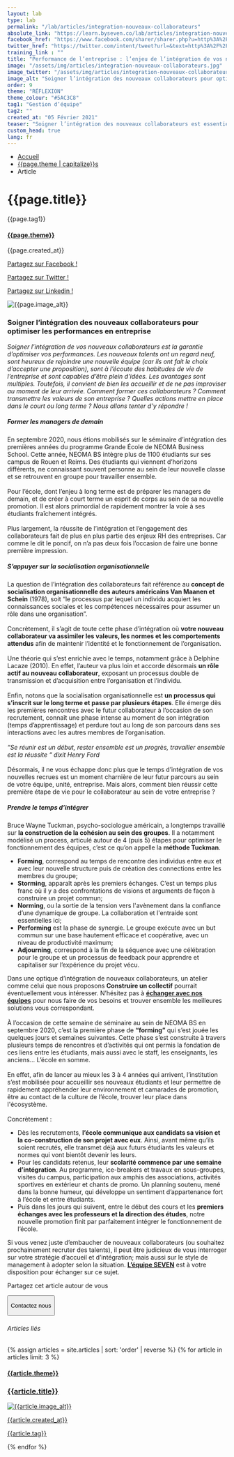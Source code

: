 ```yaml
---
layout: lab
type: lab
permalink: "/lab/articles/integration-nouveaux-collaborateurs"
absolute_link: "https://learn.byseven.co/lab/articles/integration-nouveaux-collaborateurs"
facebook_href: "https://www.facebook.com/sharer/sharer.php?u=http%3A%2F%2Flearn.byseven.co%2Flab%2Farticles%2Fintegration-nouveaux-collaborateurs&amp;src=sdkpreparse"
twitter_href: "https://twitter.com/intent/tweet?url=&text=http%3A%2F%2Flearn.byseven.co%2Flab%2Farticles%2Fintegration-nouveaux-collaborateurs"
training_link : ""
title: "Performance de l’entreprise : l’enjeu de l’intégration de vos nouveaux collaborateurs"
image: "/assets/img/articles/integration-nouveaux-collaborateurs.jpg"
image_twitter: "/assets/img/articles/integration-nouveaux-collaborateurs.jpg"
image_alt: "Soigner l’intégration des nouveaux collaborateurs pour optimiser les performances en entreprise"
order: 9
theme: "RÉFLEXION"
theme_colour: "#5AC3C8"
tag1: "Gestion d’équipe"
tag2: ""
created_at: "05 Février 2021"
teaser: "Soigner l’intégration des nouveaux collaborateurs est essentiel pour booster les performances de votre entreprise. Mais alors, comment s’y prendre pour bien les accueillir ?"
custom_head: true
lang: fr
---
```


<div class="container-lab-article">
  <div class="lab-breadcrumb">
    <nav aria-label="Breadcrumb" class="breadcrumb">
      <ul>
          <li><a href="/lab">Accueil</a></li>
          <li><a href="/lab/{{page.theme | downcase}}s">{{page.theme | capitalize}}s</a></li>
          <li><span aria-current="page">Article</span></li>
      </ul>
    </nav>
  </div>
  <div class="lab-article-banner">
    <h1>{{page.title}}</h1>
    <div class="flex-row-between-centered">
      <p class="lab-article-banner-tag">{{page.tag1}}</p>
    </div>
    <div class="lab-article-banner-tags">
      <div class="lab-article-banner-tags-left">
        <a href="/lab/{{page.theme | downcase}}s"><h4 style='background-color: {{page.theme_colour}};'>{{page.theme}}</h4></a>
        <p class="lab-article-banner-tags-date">{{page.created_at}}</p>
      </div>
      <div class="lab-article-banner-tags-right">
        <div class="fb-share-button" data-href="{{page.absolute_link}}" data-layout="button" data-size="small">
          <a target="_blank" href="{{page.facebook_href}}" class='tooltip-facebook'>
            <i class="fab fa-facebook-f"></i>
            <div class="top">
              <p>Partagez sur Facebook !</p>
              <i></i>
            </div>
          </a>
        </div>
          <a class='tooltip-twitter' href='{{page.twitter_href}}' target="_blank">
            <i class="fab fa-twitter"></i>
            <div class="top">
              <p>Partagez sur Twitter !</p>
              <i></i>
            </div>
          </a>
          <a class='tooltip-linkedin' href='https://www.linkedin.com/sharing/share-offsite/?url={{site.url}}{{page.url}}' target='_blank'>
            <i class="fab fa-linkedin-in"></i>
            <div class="top">
              <p>Partagez sur Linkedin !</p>
              <i></i>
            </div>
          </a>
      </div>
    </div>
    <img src="{{page.image}}" alt="{{page.image_alt}}" style='object-position: 50% 85%;'>
  </div>
  <div class="lab-article-text">
    <div class="lab-article-text-primary">
      <h3 style='color: {{page.theme_colour}};'>Soigner l’intégration des nouveaux collaborateurs pour optimiser les performances en entreprise</h3>
      <p><em>Soigner l’intégration de vos nouveaux collaborateurs est la garantie d’optimiser vos performances. Les nouveaux talents ont un regard neuf, sont heureux de rejoindre une nouvelle équipe (car ils ont fait le choix d’accepter une proposition), sont à l’écoute des habitudes de vie de l’entreprise et sont capables d’être plein d’idées. Les avantages sont multiples. Toutefois, il convient de bien les accueillir et de ne pas improviser au moment de leur arrivée. Comment former ces collaborateurs ? Comment transmettre les valeurs de son entreprise ? Quelles actions mettre en place dans le court ou long terme ? Nous allons tenter d’y répondre !</em>
      </p>
      <div class="lab-article-text-separator" style='border: solid 2px {{page.theme_colour}};'></div>
    </div>
    <div class="lab-article-text-secondary">
      <h5>Former les managers de demain</h5>
      <p>En septembre 2020, nous étions mobilisés sur le séminaire d’intégration des premières années du programme Grande École de NEOMA Business School. Cette année, NEOMA BS intègre plus de 1100 étudiants sur ses campus de Rouen et Reims. Des étudiants qui viennent d’horizons différents, ne connaissant souvent personne au sein de leur nouvelle classe et se retrouvent en groupe pour travailler ensemble.
      <br><br>
      Pour l’école, dont l’enjeu à long terme est de préparer les managers de demain, et de créer à court terme un esprit de corps au sein de sa nouvelle promotion. Il est alors primordial de rapidement montrer la voie à ses étudiants fraîchement intégrés.
      <br><br>
      Plus largement, la réussite de l’intégration et l’engagement des collaborateurs fait de plus en plus partie des enjeux RH des entreprises. Car comme le dit le poncif, on n’a pas deux fois l’occasion de faire une bonne première impression.
      </p>
    </div>
    <div class="lab-article-text-secondary">
      <h5>S’appuyer sur la socialisation organisationnelle</h5>
      <p>La question de l’intégration des collaborateurs fait référence au <strong>concept de socialisation organisationnelle des auteurs américains Van Maanen et Schein</strong> (1978), soit “le processus par lequel un individu acquiert les connaissances sociales et les compétences nécessaires pour assumer un rôle dans une organisation”.
      <br><br>
      Concrètement, il s’agit de toute cette phase d’intégration où <strong>votre nouveau collaborateur va assimiler les valeurs, les normes et les comportements attendus</strong> afin de maintenir l’identité et le fonctionnement de l’organisation.
      <br><br>
      Une théorie qui s’est enrichie avec le temps, notamment grâce à Delphine Lacaze (2010). En effet, l’auteur va plus loin et accorde désormais <strong>un rôle actif au nouveau collaborateur</strong>, exposant un processus double de transmission et d’acquisition entre l’organisation et l’individu.
      <br><br>
      Enfin, notons que la socialisation organisationnelle est <strong>un processus qui s’inscrit sur le long terme et passe par plusieurs étapes</strong>. Elle émerge dès les premières rencontres avec le futur collaborateur à l’occasion de son recrutement, connaît une phase intense au moment de son intégration (temps d’apprentissage) et perdure tout au long de son parcours dans ses interactions avec les autres membres de l’organisation.
      <br><br>
      <em>“Se réunir est un début, rester ensemble est un progrès, travailler ensemble est la réussite “ dixit Henry Ford </em>
      <br><br>
      Désormais, il ne vous échappe donc plus que le temps d’intégration de vos nouvelles recrues est un moment charnière de leur futur parcours au sein de votre équipe, unité, entreprise. Mais alors, comment bien réussir cette première étape de vie pour le collaborateur au sein de votre entreprise ?
      </p>
    </div>
    <div class="lab-article-text-secondary">
      <h5>Prendre le temps d’intégrer</h5>
      <p>Bruce Wayne Tuckman, psycho-sociologue américain, a longtemps travaillé sur <strong>la construction de la cohésion au sein des groupes</strong>. Il a notamment modélisé un process, articulé autour de 4 (puis 5) étapes pour optimiser le fonctionnement des équipes, c’est ce qu’on appelle la <a><strong>méthode Tuckman</strong></a>.
      </p>
      <ul>
        <li><strong>Forming</strong>, correspond au temps de rencontre des individus entre eux et avec leur nouvelle structure puis de création des connections entre les membres du groupe;</li>
        <li><strong>Storming</strong>, apparaît après les premiers échanges. C’est un temps plus franc où il y a des confrontations de visions et arguments de façon à construire un projet commun;</li>
        <li><strong>Norming</strong>, ou la sortie de la tension vers l'avènement dans la confiance d’une dynamique de groupe. La collaboration et l'entraide sont essentielles ici;</li>
        <li><strong>Performing</strong> est la phase de synergie. Le groupe exécute avec un but commun sur une base hautement efficace et coopérative, avec un niveau de productivité maximum;</li>
        <li><strong>Adjourning</strong>, correspond à la fin de la séquence avec une célébration pour le groupe et un processus de feedback pour apprendre et capitaliser sur l’expérience du projet vécu.</li>
      </ul>
      <p>Dans une optique d’intégration de nouveaux collaborateurs, un atelier comme celui que nous proposons <strong>Construire un collectif</strong> pourrait éventuellement vous intéresser. N’hésitez pas à <a href="/" target='_blank' class='link-to-home'><strong>échanger avec nos équipes</strong></a> pour nous faire de vos besoins et trouver ensemble les meilleures solutions vous correspondant.
      <br><br>
      À l’occasion de cette semaine de séminaire au sein de NEOMA BS en septembre 2020, c’est la première phase de <strong>“forming”</strong> qui s’est jouée les quelques jours et semaines suivantes. Cette phase s’est construite à travers plusieurs temps de rencontres et d’activités qui ont permis la fondation de ces liens entre les étudiants, mais aussi avec le staff, les enseignants, les anciens… L’école en somme.
      <br><br>
      En effet, afin de lancer au mieux les 3 à 4 années qui arrivent, l’institution s’est mobilisée pour accueillir ses nouveaux étudiants et leur permettre de rapidement appréhender leur environnement et camarades de promotion, être au contact de la culture de l’école, trouver leur place dans l'écosystème.
      <br><br>
      Concrètement :
      </p>
      <ul>
        <li>Dès les recrutements, <strong>l’école communique aux candidats sa vision et la co-construction de son projet avec eux</strong>. Ainsi, avant même qu’ils soient recrutés, elle transmet déjà aux futurs étudiants les valeurs et normes qui vont bientôt devenir les leurs.</li>
        <li>Pour les candidats retenus, leur <strong>scolarité commence par une semaine d’intégration</strong>. Au programme, ice-breakers et travaux en sous-groupes, visites du campus, participation aux amphis des associations, activités sportives en extérieur et chants de promo. Un planning soutenu, mené dans la bonne humeur, qui développe un sentiment d’appartenance fort à l’école et entre étudiants.</li>
        <li>Puis dans les jours qui suivent, entre le début des cours et les <strong>premiers échanges avec les professeurs et la direction des études</strong>, notre nouvelle promotion finit par parfaitement intégrer le fonctionnement de l’école.</li>
      </ul>
      <p>Si vous venez juste d’embaucher de nouveaux collaborateurs (ou souhaitez prochainement recruter des talents), il peut être judicieux de vous interroger sur votre stratégie d’accueil et d’intégration; mais aussi sur le style de management à adopter selon la situation. <a href="/" target='_blank' class='link-to-home'><strong>L’équipe SEVEN</strong></a> est à votre disposition pour échanger sur ce sujet.</p>
    </div>
    <div class="lab-article-text-medias">
      <p>Partagez cet article autour de vous</p>
      <a target="_blank" href="{{page.facebook_href}}"><i class="fab fa-facebook-f"></i></a>
      <a href='{{page.twitter_href}}' target="_blank"><i class="fab fa-twitter"></i></a>
      <a href='https://www.linkedin.com/sharing/share-offsite/?url={{site.url}}{{page.url}}' target='_blank'><i class="fab fa-linkedin-in"></i></a>
    </div>
    <!-- <button class='btn btn-navbar-lab-2' data-toggle='modal' data-target='#contactUs'><p>Contactez nous</p></button> -->
    <a href="/" target="_blank">
      <button class='btn btn-navbar-lab-2'><p>Contactez nous</p></button>
    </a>
  </div>
</div>
<div class="lab-article-recents">
  <h6>Articles liés</h6>
  <div class="row">
    {% assign articles = site.articles | sort: 'order' | reverse %}
    {% for article in articles limit: 3 %}
    <div class="col-md-4">
      <a href="{{article.permalink}}">
        <div class="lab-article-recents-card">
          <h4 style='background-color: {{article.theme_colour}};'>{{article.theme}}</h4>
          <h3 class="lab-article-recents-card-title">{{article.title}}</h3>
          <div class="lab-article-recents-separator" style='border: 2px solid {{article.theme_colour}}'></div>
          <img src="{{article.image}}" alt="{{article.image_alt}}">
          <div class="lab-article-recents-tags">
            <p>{{article.created_at}}</p>
            <p>{{article.tag}}</p>
            <p></p>
          </div>
        </div>
      </a>
    </div>
    {% endfor %}
  </div>
</div>

<!-- Modal -->
<!-- <div class="modal fade" id="contactUs" tabindex="-1" role="dialog" aria-labelledby="myModalLabel">
  <div class="modal-dialog" role="document">
    <div class="modal-content">
      <div class="modal-header">
        <button type="button" class="close" data-dismiss="modal" aria-label="Close"><span aria-hidden="true">&times;</span></button>
        <div id="modal-title" style=" display: flex; justify-content: space-between;">
          <h3 class="modal-title" id="myModalLabel">Contactez-nous</h3>
        </div>
      </div>
      <div class="modal-body" id="modalNewBookinBody">
        <form action="https://seven-builder.herokuapp.com/contact_form" method="GET" id="contact-form">
          <div class="form-group">
            <label for="form-name">Votre nom</label>
            <input type="text" name="name" id='form-name' placeholder="Nom" class='form-control'>
          </div>
          <div class="form-group hidden">
            <label for="form-email">Votre adresse email</label>
            <input type="email" name="email_2" id='form-email2' placeholder="Adresse email" class='form-control'>
          </div>
          <div class="form-group">
            <label for="form-email">Votre adresse email</label>
            <input type="email" name="email" id='form-email' placeholder="Adresse email" class='form-control'>
          </div>
          <div class="form-group">
            <label for="form-message">Votre message</label>
            <textarea name="message" id="form-message" cols="30" rows="10" placeholder="Votre message" class='form-control'></textarea>
          </div>
          <button type="submit" class="btn contact-button" id='form-button'>Envoyez</button>
        </form>
      </div>
    </div>
  </div>
</div> -->

<script type="text/javascript">
  function recentCardFront() {
    var titles = document.querySelectorAll('.lab-article-recents-card-title');
    if (window.innerWidth > 1000) {
      var max = 0;
      titles.forEach((element) => {
        if (element.clientHeight > max) {
          max = element.clientHeight;
        }
      })
      titles.forEach((element) => {
        element.style.height = max.toString() + 'px';
      })
    } else {
      titles.forEach((element) => {
        element.style.height = 'auto';
      })
    }
  }
  recentCardFront();
  window.addEventListener('resize', recentCardFront);
</script>
